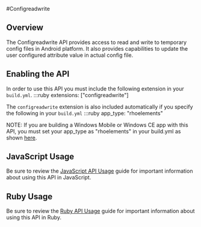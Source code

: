 #Configreadwrite


## Overview
The Configreadwrite API provides access to read and write to temporary config files in Android platform. It also provides capabilities to update the user configured attribute value in actual config file.
## Enabling the API
In order to use this API you must include the following extension in your `build.yml`.
    :::ruby
    extensions: ["configreadwrite"]

The `configreadwrite` extension is also included automatically if you specify the following in your `build.yml`
    :::ruby
    app_type: "rhoelements"

NOTE: If you are building a Windows Mobile or Windows CE app with this API, you must set your app_type as "rhoelements" in your build.yml as shown [here](../guide/build_config#other-build-time-settings).

## JavaScript Usage
Be sure to review the [JavaScript API Usage](/guide/api_js) guide for important information about using this API in JavaScript.

## Ruby Usage
Be sure to review the [Ruby API Usage](/guide/api_ruby) guide for important information about using this API in Ruby.
        
